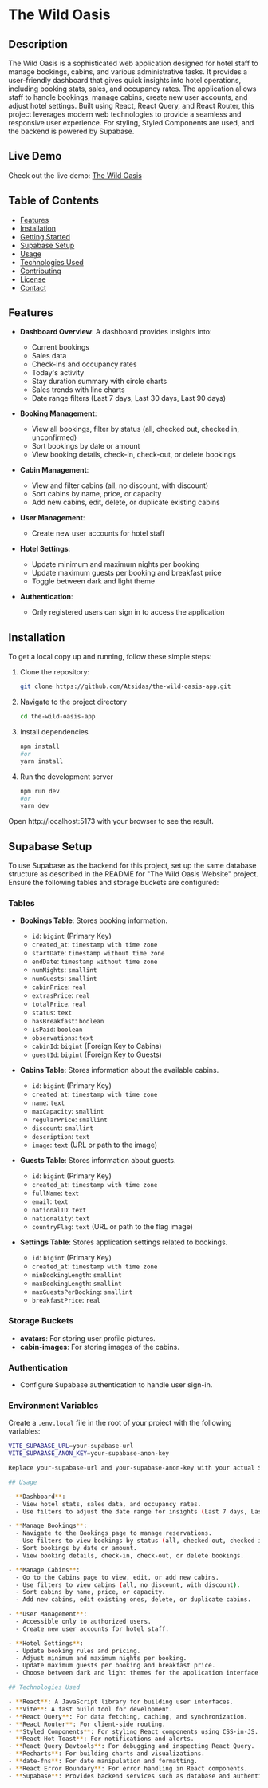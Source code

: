 # The Wild Oasis

## Description

The Wild Oasis is a sophisticated web application designed for hotel staff to manage bookings, cabins, and various administrative tasks. It provides a user-friendly dashboard that gives quick insights into hotel operations, including booking stats, sales, and occupancy rates. The application allows staff to handle bookings, manage cabins, create new user accounts, and adjust hotel settings. Built using React, React Query, and React Router, this project leverages modern web technologies to provide a seamless and responsive user experience. For styling, Styled Components are used, and the backend is powered by Supabase.

## Live Demo

Check out the live demo: [The Wild Oasis](https://wild-oasis-by-antonis.netlify.app)

## Table of Contents

- [Features](#features)
- [Installation](#installation)
- [Getting Started](#getting-started)
- [Supabase Setup](#supabase-setup)
- [Usage](#usage)
- [Technologies Used](#technologies-used)
- [Contributing](#contributing)
- [License](#license)
- [Contact](#contact)

## Features

- **Dashboard Overview**: A dashboard provides insights into:
  - Current bookings
  - Sales data
  - Check-ins and occupancy rates
  - Today's activity
  - Stay duration summary with circle charts
  - Sales trends with line charts
  - Date range filters (Last 7 days, Last 30 days, Last 90 days)

- **Booking Management**: 
  - View all bookings, filter by status (all, checked out, checked in, unconfirmed)
  - Sort bookings by date or amount
  - View booking details, check-in, check-out, or delete bookings

- **Cabin Management**:
  - View and filter cabins (all, no discount, with discount)
  - Sort cabins by name, price, or capacity
  - Add new cabins, edit, delete, or duplicate existing cabins

- **User Management**:
  - Create new user accounts for hotel staff

- **Hotel Settings**:
  - Update minimum and maximum nights per booking
  - Update maximum guests per booking and breakfast price
  - Toggle between dark and light theme

- **Authentication**:
  - Only registered users can sign in to access the application

## Installation

To get a local copy up and running, follow these simple steps:

1. Clone the repository:
   ```bash
   git clone https://github.com/Atsidas/the-wild-oasis-app.git
2. Navigate to the project directory
   ```bash
   cd the-wild-oasis-app
3. Install dependencies
   ```bash
   npm install
   #or
   yarn install
4. Run the development server
   ```bash
   npm run dev
   #or
   yarn dev

Open http://localhost:5173 with your browser to see the result.

## Supabase Setup

To use Supabase as the backend for this project, set up the same database structure as described in the README for "The Wild Oasis Website" project. Ensure the following tables and storage buckets are configured:

### Tables

- **Bookings Table**: Stores booking information.
  - `id`: `bigint` (Primary Key)
  - `created_at`: `timestamp with time zone`
  - `startDate`: `timestamp without time zone`
  - `endDate`: `timestamp without time zone`
  - `numNights`: `smallint`
  - `numGuests`: `smallint`
  - `cabinPrice`: `real`
  - `extrasPrice`: `real`
  - `totalPrice`: `real`
  - `status`: `text`
  - `hasBreakfast`: `boolean`
  - `isPaid`: `boolean`
  - `observations`: `text`
  - `cabinId`: `bigint` (Foreign Key to Cabins)
  - `guestId`: `bigint` (Foreign Key to Guests)

- **Cabins Table**: Stores information about the available cabins.
  - `id`: `bigint` (Primary Key)
  - `created_at`: `timestamp with time zone`
  - `name`: `text`
  - `maxCapacity`: `smallint`
  - `regularPrice`: `smallint`
  - `discount`: `smallint`
  - `description`: `text`
  - `image`: `text` (URL or path to the image)

- **Guests Table**: Stores information about guests.
  - `id`: `bigint` (Primary Key)
  - `created_at`: `timestamp with time zone`
  - `fullName`: `text`
  - `email`: `text`
  - `nationalID`: `text`
  - `nationality`: `text`
  - `countryFlag`: `text` (URL or path to the flag image)

- **Settings Table**: Stores application settings related to bookings.
  - `id`: `bigint` (Primary Key)
  - `created_at`: `timestamp with time zone`
  - `minBookingLength`: `smallint`
  - `maxBookingLength`: `smallint`
  - `maxGuestsPerBooking`: `smallint`
  - `breakfastPrice`: `real`

### Storage Buckets

- **avatars**: For storing user profile pictures.
- **cabin-images**: For storing images of the cabins.

### Authentication

- Configure Supabase authentication to handle user sign-in.

### Environment Variables

Create a `.env.local` file in the root of your project with the following variables:

```bash
VITE_SUPABASE_URL=your-supabase-url
VITE_SUPABASE_ANON_KEY=your-supabase-anon-key

Replace your-supabase-url and your-supabase-anon-key with your actual Supabase credentials.

## Usage

- **Dashboard**: 
  - View hotel stats, sales data, and occupancy rates.
  - Use filters to adjust the date range for insights (Last 7 days, Last 30 days, Last 90 days).

- **Manage Bookings**: 
  - Navigate to the Bookings page to manage reservations.
  - Use filters to view bookings by status (all, checked out, checked in, unconfirmed).
  - Sort bookings by date or amount.
  - View booking details, check-in, check-out, or delete bookings.

- **Manage Cabins**: 
  - Go to the Cabins page to view, edit, or add new cabins.
  - Use filters to view cabins (all, no discount, with discount).
  - Sort cabins by name, price, or capacity.
  - Add new cabins, edit existing ones, delete, or duplicate cabins.

- **User Management**: 
  - Accessible only to authorized users.
  - Create new user accounts for hotel staff.

- **Hotel Settings**: 
  - Update booking rules and pricing.
  - Adjust minimum and maximum nights per booking.
  - Update maximum guests per booking and breakfast price.
  - Choose between dark and light themes for the application interface.

## Technologies Used

- **React**: A JavaScript library for building user interfaces.
- **Vite**: A fast build tool for development.
- **React Query**: For data fetching, caching, and synchronization.
- **React Router**: For client-side routing.
- **Styled Components**: For styling React components using CSS-in-JS.
- **React Hot Toast**: For notifications and alerts.
- **React Query Devtools**: For debugging and inspecting React Query.
- **Recharts**: For building charts and visualizations.
- **date-fns**: For date manipulation and formatting.
- **React Error Boundary**: For error handling in React components.
- **Supabase**: Provides backend services such as database and authentication.
